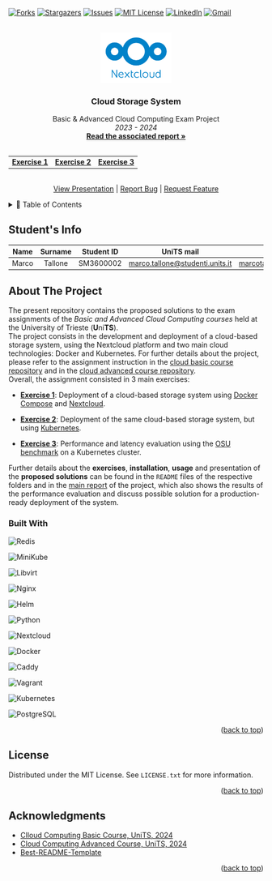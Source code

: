 <a name="readme-top"></a>

<!-- PROJECT SHIELDS -->
<!--
*** I'm using markdown "reference style" links for readability.
*** Reference links are enclosed in brackets [ ] instead of parentheses ( ).
*** See the bottom of this document for the declaration of the reference variables
*** for contributors-url, forks-url, etc. This is an optional, concise syntax you may use.
*** https://www.markdownguide.org/basic-syntax/#reference-style-links
-->
[![Forks][forks-shield]][forks-url]
[![Stargazers][stars-shield]][stars-url]
[![Issues][issues-shield]][issues-url]
[![MIT License][license-shield]][license-url]
[![LinkedIn][linkedin-shield]][linkedin-url]
[![Gmail][gmail-shield]][gmail-url]

<!-- PROJECT LOGO -->
<br />
<div align="center">
  <a href="https://github.com/marcotallone/notex">
    <img src="images/nextcloud-logo.png" alt="Logo" width="140" height="100">
  </a>

<h3 align="center">Cloud Storage System</h3>

  <p align="center">
    Basic & Advanced Cloud Computing Exam Project
    <br />
    <i>2023 - 2024</i>
    <br />
    <a href="./main.pdf"><strong>Read the associated report »</strong></a>
    <br />
    <br />
    <table>
      <tr>
        <td><a href="./exercise1/"><strong>Exercise 1</strong></a></td>
        <td><a href="./exercise2/"><strong>Exercise 2</strong></a></td>
        <td><a href="./exercise3/"><strong>Exercise 3</strong></a></td>
    </table>
    <br />
    <a href="./presentation.pdf">View Presentation</a>
    |
    <a href="https://github.com/marcotallone/notex/issues">Report Bug</a>
    |
    <a href="https://github.com/marcotallone/notex/issues">Request Feature</a>
  </p>
</div>

<!-- TABLE OF CONTENTS -->
<details>
  <summary>📑 Table of Contents</summary>
  <ol>
    <li> <a href="#student-s-info">Student's Info</a> </li>
    <li>
      <a href="#about-the-project">About The Project</a>
      <ul>
        <li><a href="#built-with">Built With</a></li>
      </ul>
    </li>
  </ol>
</details>

<!-- STUDENT'S INFO-->
## Student's Info

| Name | Surname | Student ID | UniTS mail | Google mail | Master |
|:---:|:---:|:---:|:---:|:---:|:---:|
| Marco | Tallone | SM3600002 | <marco.tallone@studenti.units.it> | <marcotallone85@gmail.com> | **SDIC** |

<!-- LINKS TO EXERCISES
## Exercises

| [Exercise 1](./exercise1/) | [Exercise 2](./exercise2/) | [Exercise 3](./exercise3/) |
|:---:|:---:|:---:| -->

<!-- ABOUT THE PROJECT -->
## About The Project

The present repository contains the proposed solutions to the exam assignments of the *Basic and Advanced Cloud Computing courses* held at the University of Trieste (**U**ni**TS**).\
The project consists in the development and deployment of a cloud-based storage system, using the Nextcloud platform and two main cloud technologies: Docker and Kubernetes. For further details about the project, please refer to the assignment instruction in the [cloud basic course repository](https://github.com/Foundations-of-HPC/Cloud-Basic-2023) and in the [cloud advanced course repository](https://github.com/Foundations-of-HPC/Cloud-advanced-2023).\
Overall, the assignment consisted in $3$ main exercises:

- **[Exercise 1](./exercise1/)**: Deployment of a cloud-based storage system using [Docker Compose](https://docs.docker.com/compose/) and [Nextcloud](https://nextcloud.com/).
  
- **[Exercise 2](./exercise2/)**: Deployment of the same cloud-based storage system, but using [Kubernetes](https://kubernetes.io/).

- **[Exercise 3](./exercise3/)**: Performance and latency evaluation using the [OSU benchmark](https://mvapich.cse.ohio-state.edu/benchmarks/) on a Kubernetes cluster.

Further details about the **exercises**, **installation**, **usage** and presentation of the **proposed solutions** can be found in the `README` files of the respective folders and in the [main report](./main.pdf) of the project, which also shows the results of the performance evaluation and discuss possible solution for a production-ready deployment of the system.


### Built With

![Redis](https://img.shields.io/badge/Redis-DC382D?style=for-the-badge&logo=redis&logoColor=white)

![MiniKube](https://img.shields.io/badge/MiniKube-FF6D00?style=for-the-badge&logo=kubernetes&logoColor=white)

![Libvirt](https://img.shields.io/badge/Libvirt-FFCA28?style=for-the-badge&logo=libvirt&logoColor=white)

![Nginx](https://img.shields.io/badge/Nginx-269539?style=for-the-badge&logo=nginx&logoColor=white)

![Helm](https://img.shields.io/badge/Helm-277A9F?style=for-the-badge&logo=helm&logoColor=white)

![Python](https://img.shields.io/badge/Python-3776AB?style=for-the-badge&logo=python&logoColor=white)

![Nextcloud](https://img.shields.io/badge/Nextcloud-0484CC?style=for-the-badge&logo=nextcloud&logoColor=white)

![Docker](https://img.shields.io/badge/Docker-2496ED?style=for-the-badge&logo=docker&logoColor=white)

![Caddy](https://img.shields.io/badge/Caddy-5BA3E0?style=for-the-badge&logo=caddy&logoColor=white)

![Vagrant](https://img.shields.io/badge/Vagrant-1563FF?style=for-the-badge&logo=vagrant&logoColor=white)

![Kubernetes](https://img.shields.io/badge/Kubernetes-326CE5?style=for-the-badge&logo=kubernetes&logoColor=white)

![PostgreSQL](https://img.shields.io/badge/PostgreSQL-4169E1?style=for-the-badge&logo=postgresql&logoColor=white)


<p align="right">(<a href="#readme-top">back to top</a>)</p>

<!-- LICENSE -->
## License

Distributed under the MIT License. See `LICENSE.txt` for more information.

<p align="right">(<a href="#readme-top">back to top</a>)</p>

<!-- CONTACT -->
<!-- ## Contact

| Contact Me | |
| --- | --- |
| Mail | <marcotallone85@gmail.com> |
| LinkedIn | [LinkedIn Page](https://linkedin.com/in/marco-tallone-40312425b) |
| GitHub | [marcotallone](https://github.com/marcotallone) |

<p align="right">(<a href="#readme-top">back to top</a>)</p> -->

<!-- ACKNOWLEDGMENTS -->
## Acknowledgments

- [Clloud Computing Basic Course, UniTS, 2024](https://github.com/Foundations-of-HPC/Cloud-Basic-2023)
- [Cloud Computing Advanced Course, UniTS, 2024](https://github.com/Foundations-of-HPC/Cloud-advanced-2023)
- [Best-README-Template](https://github.com/othneildrew/Best-README-Template?tab=readme-ov-file)

<p align="right">(<a href="#readme-top">back to top</a>)</p>

<!-- MARKDOWN LINKS & IMAGES -->
<!-- https://www.markdownguide.org/basic-syntax/#reference-style-links -->
[contributors-shield]: https://img.shields.io/github/contributors/marcotallone/cloud-storage-system.svg?style=for-the-badge
[contributors-url]: https://github.com/marcotallone/cloud-storage-system/graphs/contributors
[forks-shield]: https://img.shields.io/github/forks/marcotallone/cloud-storage-system.svg?style=for-the-badge
[forks-url]: https://github.com/marcotallone/cloud-storage-system/network/members
[stars-shield]: https://img.shields.io/github/stars/marcotallone/cloud-storage-system.svg?style=for-the-badge
[stars-url]: https://github.com/marcotallone/cloud-storage-system/stargazers
[issues-shield]: https://img.shields.io/github/issues/marcotallone/cloud-storage-system.svg?style=for-the-badge
[issues-url]: https://github.com/marcotallone/cloud-storage-system/issues
[license-shield]: https://img.shields.io/github/license/marcotallone/cloud-storage-system.svg?style=for-the-badge
[license-url]: https://github.com/marcotallone/cloud-storage-system/blob/master/LICENSE.txt
<!-- [linkedin-shield]: https://img.shields.io/badge/-LinkedIn-black.svg?style=for-the-badge&logo=linkedin&colorB=555
[linkedin-url]: https://linkedin.com/in/marco-tallone-40312425b -->
[linkedin-shield]: https://img.shields.io/badge/-LinkedIn-blue?style=for-the-badge&logo=linkedin&logoColor=white&colorB=0077B5
[linkedin-url]: https://linkedin.com/in/marco-tallone-40312425b
<!-- [gmail-shield]: https://img.shields.io/badge/-Gmail-black.svg?style=for-the-badge&logo=gmail&colorB=555
[gmail-url]: mailto:marcotallone85@gmail.com -->
[gmail-shield]: https://img.shields.io/badge/-Gmail-red?style=for-the-badge&logo=gmail&logoColor=white&colorB=red
[gmail-url]: mailto:marcotallone85@gmail.com